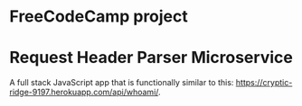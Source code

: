 FreeCodeCamp project
========================
Request Header Parser Microservice
=========================
A full stack JavaScript app that is functionally similar to this: https://cryptic-ridge-9197.herokuapp.com/api/whoami/.
